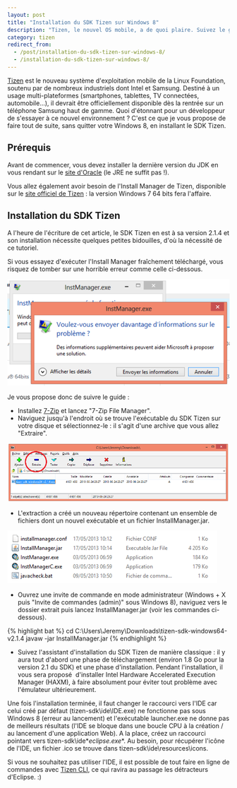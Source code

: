 ```yaml
---
layout: post
title: "Installation du SDK Tizen sur Windows 8"
description: "Tizen, le nouvel OS mobile, a de quoi plaire. Suivez le guide, installez le SDK Tizen sur Windows 8 et commencez à coder dès maintenant !"
category: tizen
redirect_from:
  - /post/installation-du-sdk-tizen-sur-windows-8/
  - /installation-du-sdk-tizen-sur-windows-8/
---
```


[Tizen](https://www.tizen.org/ "Site officiel de Tizen") est le nouveau système d'exploitation mobile de la Linux Foundation, soutenu par de nombreux industriels dont Intel et Samsung. Destiné à un usage multi-plateformes (smartphones, tablettes, TV connectées, automobile...), il devrait être officiellement disponible dès la rentrée sur un téléphone Samsung haut de gamme. Quoi d'étonnant pour un développeur de s'essayer à ce nouvel environnement ? C'est ce que je vous propose de faire tout de suite, sans quitter votre Windows 8, en installant le SDK Tizen.

## Prérequis

Avant de commencer, vous devez installer la dernière version du JDK en vous rendant sur le [site d'Oracle](http://www.oracle.com/technetwork/java/javase/downloads/index.html "Téléchargement du JDK") (le JRE ne suffit pas !).

Vous allez également avoir besoin de l'Install Manager de Tizen, disponible sur le [site officiel de Tizen](https://developer.tizen.org/downloads/tizen-sdk "Téléchargement du SDK Tizen") : la version Windows 7 64 bits fera l'affaire.

## Installation du SDK Tizen

A l'heure de l'écriture de cet article, le SDK Tizen en est à sa version 2.1.4 et son installation nécessite quelques petites bidouilles, d'où la nécessité de ce tutoriel.

Si vous essayez d'exécuter l'Install Manager fraîchement téléchargé, vous risquez de tomber sur une horrible erreur comme celle ci-dessous.

![Message d'erreur au lancement de l'Install Manager du SDK Tizen](/img/uploads/01_Message_Erreur_Install_Manager_Tizen.png)

Je vous propose donc de suivre le guide :

* Installez [7-Zip](http://www.7-zip.org/ "Site officiel de 7-Zip") et lancez "7-Zip File Manager".
* Naviguez jusqu'à l'endroit où se trouve l'exécutable du SDK Tizen sur votre disque et sélectionnez-le : il s'agit d'une archive que vous allez "Extraire".

![Extraction du SDK Tizen](/img/uploads/02_Extraire_Install_Manager_Tizen.png)

* L'extraction a créé un nouveau répertoire contenant un ensemble de fichiers dont un nouvel exécutable et un fichier InstallManager.jar.

![SDK Tizen extrait](/img/uploads/03_Install_Manager_Extrait.png)

* Ouvrez une invite de commande en mode administrateur (Windows + X puis "Invite de commandes (admin)" sous Windows 8), naviguez vers le dossier extrait puis lancez InstallManager.jar (voir les commandes ci-dessous).

{% highlight bat %}
cd C:\Users\Jeremy\Downloads\tizen-sdk-windows64-v2.1.4
javaw -jar InstallManager.jar
{% endhighlight %}

* Suivez l'assistant d'installation du SDK Tizen de manière classique : il y aura tout d'abord une phase de téléchargement (environ 1.8 Go pour la version 2.1 du SDK) et une phase d'installation. Pendant l'installation, il vous sera proposé  d'installer Intel Hardware Accelerated Execution Manager (HAXM), à faire absolument pour éviter tout problème avec l'émulateur ultérieurement.

Une fois l'installation terminée, il faut changer le raccourci vers l'IDE car celui créé par défaut (tizen-sdk\ide\IDE.exe) ne fonctionne pas sous Windows 8 (erreur au lancement) et l'exécutable launcher.exe ne donne pas de meilleurs résultats (l'IDE se bloque dans une boucle CPU à la création / au lancement d'une application Web). A la place, créez un raccourci pointant vers tizen-sdk\ide\**eclipse.exe**. Au besoin, pour récupérer l'icône de l'IDE, un fichier .ico se trouve dans tizen-sdk\ide\resources\icons.

Si vous ne souhaitez pas utiliser l'IDE, il est possible de tout faire en ligne de commandes avec [Tizen CLI](/post/tizen-cli-application-ligne-commandes "Développement d'applications Tizen en ligne de commandes CLI"), ce qui ravira au passage les détracteurs d'Eclipse. :)
